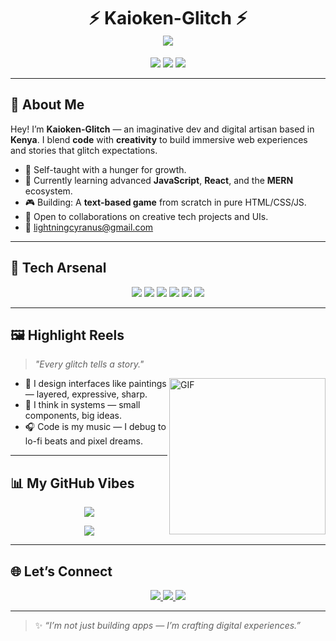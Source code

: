 <h1 align="center">
  ⚡ Kaioken-Glitch ⚡<br>
  <img src="https://readme-typing-svg.herokuapp.com?color=F700FF&center=true&lines=Developer.+Designer.+Dreamer.;Passionate+about+Creative+Code;From+Kenya+to+the+World!" />
</h1>

<p align="center">
  <img src="https://img.shields.io/badge/MERN_Stack-FB3D50?style=for-the-badge&logo=stackshare&logoColor=white" />
  <img src="https://img.shields.io/badge/Open%20Source-%23121011?style=for-the-badge&logo=open-source-initiative&logoColor=white" />
  <img src="https://img.shields.io/badge/Always%20Learning-%23FF9D00?style=for-the-badge&logo=gitbook&logoColor=white" />
</p>

---

## 🚀 About Me

Hey! I’m **Kaioken-Glitch** — an imaginative dev and digital artisan based in **Kenya**. I blend **code** with **creativity** to build immersive web experiences and stories that glitch expectations.

- 🧠 Self-taught with a hunger for growth.
- 🌱 Currently learning advanced **JavaScript**, **React**, and the **MERN** ecosystem.
- 🎮 Building: A **text-based game** from scratch in pure HTML/CSS/JS.
- 🤝 Open to collaborations on creative tech projects and UIs.
- 📧 lightningcyranus@gmail.com

---

## 🧪 Tech Arsenal

<p align="center">
  <img src="https://img.shields.io/badge/HTML5-E34F26?logo=html5&logoColor=white&style=for-the-badge" />
  <img src="https://img.shields.io/badge/CSS3-1572B6?logo=css3&logoColor=white&style=for-the-badge" />
  <img src="https://img.shields.io/badge/JavaScript-F7DF1E?logo=javascript&logoColor=black&style=for-the-badge" />
  <img src="https://img.shields.io/badge/Node.js-339933?logo=nodedotjs&logoColor=white&style=for-the-badge" />
  <img src="https://img.shields.io/badge/React-61DAFB?logo=react&logoColor=black&style=for-the-badge" />
  <img src="https://img.shields.io/badge/MongoDB-47A248?logo=mongodb&logoColor=white&style=for-the-badge" />
</p>

---

## 🖼️ Highlight Reels

> *"Every glitch tells a story."*

<img align="right" alt="GIF" src="https://media.giphy.com/media/f3iwJFOVOwuy7K6FFw/giphy.gif" width="250" />

- 🎨 I design interfaces like paintings — layered, expressive, sharp.
- 🧩 I think in systems — small components, big ideas.
- 🎧 Code is my music — I debug to lo-fi beats and pixel dreams.

---

## 📊 My GitHub Vibes

<p align="center">
  <img src="https://github-readme-stats.vercel.app/api?username=kaioken-glitch&show_icons=true&hide_border=true&theme=tokyonight&custom_title=Kaioken+Glitch's+Activity" />
</p>

<p align="center">
  <img src="https://github-readme-stats.vercel.app/api/top-langs/?username=kaioken-glitch&layout=compact&hide_border=true&theme=tokyonight" />
</p>

---

## 🌐 Let’s Connect

<p align="center">
  <a href="https://linkedin.com/in/dutchlady">
    <img src="https://img.shields.io/badge/LinkedIn-%230077B5?style=for-the-badge&logo=linkedin&logoColor=white" />
  </a>
  <a href="https://twitter.com/OgYapZ">
    <img src="https://img.shields.io/badge/Twitter-%231DA1F2?style=for-the-badge&logo=twitter&logoColor=white" />
  </a>
  <a href="https://yourwebsite.com">
    <img src="https://img.shields.io/badge/Portfolio-%23000000?style=for-the-badge&logo=firefox-browser&logoColor=white" />
  </a>
</p>

---

> ✨ *“I’m not just building apps — I’m crafting digital experiences.”*